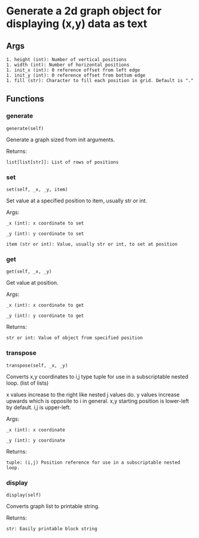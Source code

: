 # Generate a 2d graph object for displaying (x,y) data as text

## Args
```
1. height (int): Number of vertical positions
1. width (int): Number of horizontal positions
1. init_x (int): 0 reference offset from left edge 
1. init_y (int): 0 reference offset from bottom edge
1. fill (str): Character to fill each position in grid. Default is "." 
```

## Functions
### generate
```
generate(self)
```
Generate a graph sized from init arguments.

Returns:
```
list[list[str]]: List of rows of positions
```
### set
```
set(self, _x, _y, item)
```
Set value at a specified position to item, usually str or int.

Args:
```
_x (int): x coordinate to set

_y (int): y coordinate to set

item (str or int): Value, usually str or int, to set at position
```

### get
```
get(self, _x, _y)
```
Get value at position.

Args:
```
_x (int): x coordinate to get

_y (int): y coordinate to get
```

Returns:
```
str or int: Value of object from specified position
```

### transpose
```
transpose(self, _x, _y)
```
Converts x,y coordinates to i,j type tuple for use in a subscriptable
nested loop. (list of lists) 

x values increase to the right like nested j values do. 
y values increase upwards which is opposite to i in general.
x,y starting position is lower-left by default. i,j is upper-left.

Args:
```
_x (int): x coordinate

_y (int): y coordinate
```

Returns:
```
tuple: (i,j) Position reference for use in a subscriptable nested loop. 
```

### display
```
display(self)
```
Converts graph list to printable string.

Returns:
```
str: Easily printable block string
```
